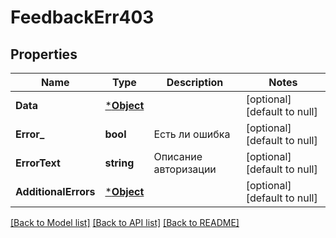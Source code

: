 # FeedbackErr403

## Properties
Name | Type | Description | Notes
------------ | ------------- | ------------- | -------------
**Data** | [***Object**](.md) |  | [optional] [default to null]
**Error_** | **bool** | Есть ли ошибка | [optional] [default to null]
**ErrorText** | **string** | Описание авторизации | [optional] [default to null]
**AdditionalErrors** | [***Object**](.md) |  | [optional] [default to null]

[[Back to Model list]](../README.md#documentation-for-models) [[Back to API list]](../README.md#documentation-for-api-endpoints) [[Back to README]](../README.md)

